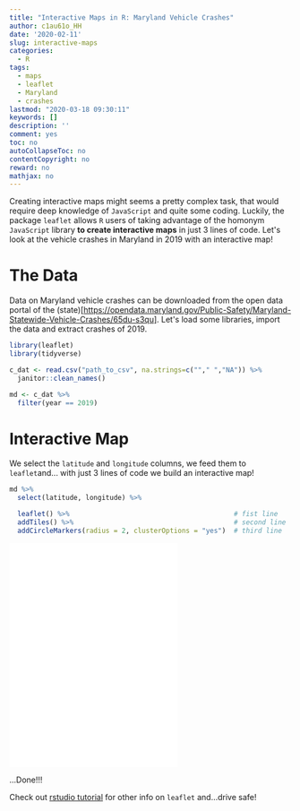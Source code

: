 ```yaml
---
title: "Interactive Maps in R: Maryland Vehicle Crashes"
author: c1au61o_HH
date: '2020-02-11'
slug: interactive-maps
categories:
  - R
tags: 
  - maps
  - leaflet
  - Maryland
  - crashes
lastmod: "2020-03-18 09:30:11"
keywords: []
description: ''
comment: yes
toc: no
autoCollapseToc: no
contentCopyright: no
reward: no
mathjax: no
---
```


Creating interactive maps might seems a pretty complex task, that would require deep knowledge of `JavaScript` and quite some coding. Luckily, the package `leaflet` allows `R` users of taking advantage of the homonym `JavaScript` library **to create interactive maps** in just 3 lines of code. Let's look at the vehicle crashes in Maryland in 2019 with an interactive map!

<!--more-->

# The Data

Data on Maryland vehicle crashes can  be downloaded from the open data portal of the (state)[https://opendata.maryland.gov/Public-Safety/Maryland-Statewide-Vehicle-Crashes/65du-s3qu].
Let's load some libraries, import the data and extract crashes of 2019.


```r
library(leaflet)
library(tidyverse)

c_dat <- read.csv("path_to_csv", na.strings=c(""," ","NA")) %>%
  janitor::clean_names()

md <- c_dat %>% 
  filter(year == 2019)
```



# Interactive Map

We select the `latitude` and `longitude` columns, we feed them to `leaflet`and... with just 3 lines of code we build an interactive map!


```r
md %>%
  select(latitude, longitude) %>%

  leaflet() %>%                                         # fist line
  addTiles() %>%                                        # second line
  addCircleMarkers(radius = 2, clusterOptions = "yes")  # third line
```


<iframe title="Prison_video" height="400" src="/data/data_crashes/md.html" frameBorder="0" allowfullscreen></iframe>

...Done!!!

Check out [rstudio tutorial](https://rstudio.github.io/leaflet/) for other info on `leaflet` and...drive safe!





